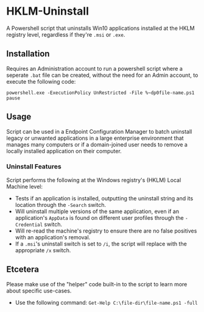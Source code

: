 # HKLM-Uninstall
A Powershell script that uninstalls Win10 applications installed at the HKLM registry level, regardless if they're `.msi` or `.exe`.

## Installation
Requires an Administration account to run a powershell script where a seperate `.bat` file can be created, without the need for an Admin account, to execute the following code:

`powershell.exe -ExecutionPolicy UnRestricted -File %~dp0file-name.ps1`<br>
`pause`

## Usage
Script can be used in a Endpoint Configuration Manager to batch uninstall legacy or unwanted applications in a large enterprise environment that manages many computers or if a domain-joined user needs to remove a locally installed application on their computer.

### Uninstall Features
Script performs the following at the Windows registry's (HKLM) Local Machine level:
- Tests if an application is installed, outputting the uninstall string and its location through the `-Search` switch.
- Will uninstall multiple versions of the same application, even if an application's `AppData` is found on different user profiles through the `-Credential` switch.
- Will re-read the machine's registry to ensure there are no false positives with an application's removal.
- If a `.msi`'s uninstall switch is set to `/i`, the script will replace with the appropriate `/x` switch.

## Etcetera
Please make use of the "helper" code built-in to the script to learn more about specific use-cases.
- Use the following command: `Get-Help C:\file-dir\file-name.ps1 -full`
